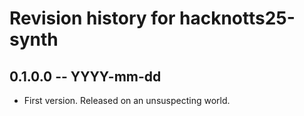 # Revision history for hacknotts25-synth

## 0.1.0.0 -- YYYY-mm-dd

* First version. Released on an unsuspecting world.
